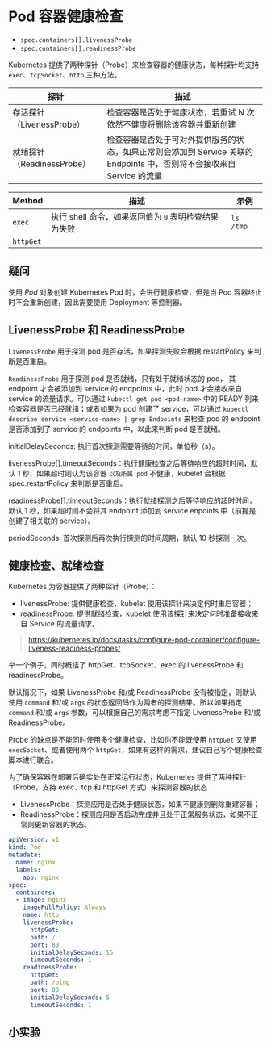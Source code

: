 # Pod 容器健康检查

* `spec.containers[].livenessProbe`
* `spec.containers[].readinessProbe`

Kubernetes 提供了两种探针（Probe）来检查容器的健康状态，每种探针均支持 `exec`、`tcpSocket`、`http` 三种方法。

| 探针                       | 描述                                                                                                                    |
| -------------------------- | ----------------------------------------------------------------------------------------------------------------------- |
| 存活探针（LivenessProbe）  | 检查容器是否处于健康状态，若重试 N 次依然不健康将删除该容器并重新创建                                                   |
| 就绪探针（ReadinessProbe） | 检查容器是否处于可对外提供服务的状态，如果正常则会添加到 Service 关联的 Endpoints 中，否则将不会接收来自 Service 的流量 |

| Method    | 描述                                                 | 示例      |
| --------- | ---------------------------------------------------- | --------- |
| `exec`    | 执行 shell 命令，如果返回值为 `0` 表明检查结果为失败 | `ls /tmp` |
| `httpGet` |                                                      |           |

## 疑问

使用 _Pod_ 对象创建 Kubernetes Pod 时，会进行健康检查，但是当 Pod 容器终止时不会重新创建，因此需要使用 Deployment 等控制器。

## LivenessProbe 和 ReadinessProbe

`LivenessProbe` 用于探测 pod 是否存活，如果探测失败会根据 restartPolicy 来判断是否重启。

`ReadinessProbe` 用于探测 pod 是否就绪，只有处于就绪状态的 pod， 其 endpoint 才会被添加到 service 的 endpoints 中，此时 pod 才会接收来自 service 的流量请求。可以通过 `kubectl get pod <pod-name>` 中的 READY 列来检查容器是否已经就绪；或者如果为 pod 创建了 service，可以通过 `kubectl describe service <service-name> | grep Endpoints` 来检查 pod 的 endpoint 是否添加到了 service 的 endpoints 中，以此来判断 pod 是否就绪。

initialDelaySeconds: 执行首次探测需要等待的时间，单位秒（s）。

livenessProbe[].timeoutSeconds：执行健康检查之后等待响应的超时时间，默认 1 秒，如果超时则认为该容器 `以及所属 pod` 不健康，kubelet 会根据 spec.restartPolicy 来判断是否重启。

readinessProbe[].timeoutSeconds：执行就绪探测之后等待响应的超时时间，默认 1 秒，如果超时则不会将其 endpoint 添加到 service enpoints 中（前提是创建了相关联的 service）。

periodSeconds: 首次探测后再次执行探测的时间周期，默认 10 秒探测一次。

## 健康检查、就绪检查

Kubernetes 为容器提供了两种探针（Probe）：
  * livenessProbe: 提供健康检查，kubelet 使用该探针来决定何时重启容器；
  * readinessProbe: 提供就绪检查，kubelet 使用该探针来决定何时准备接收来自 Service 的流量请求。

> https://kubernetes.io/docs/tasks/configure-pod-container/configure-liveness-readiness-probes/

举一个例子，同时概括了 httpGet、tcpSocket、exec 的 livenessProbe 和 readinessProbe。

默认情况下，如果 LivenessProbe 和/或 ReadinessProbe 没有被指定，则默认使用 `command` 和/或 `args` 的状态返回码作为两者的探测结果。所以如果指定 `command` 和/或 `args` 参数，可以根据自己的需求考虑不指定 LivenessProbe 和/或 ReadinessProbe。

Probe 的缺点是不能同时使用多个健康检查，比如你不能既使用 `httpGet` 又使用 `execSocket`、或者使用两个 `httpGet`，如果有这样的需求，建议自己写个健康检查脚本进行联合。


为了确保容器在部署后确实处在正常运行状态，Kubernetes 提供了两种探针（Probe，支持 exec、tcp 和 httpGet 方式）来探测容器的状态：

  * LivenessProbe：探测应用是否处于健康状态，如果不健康则删除重建容器；
  * ReadinessProbe：探测应用是否启动完成并且处于正常服务状态，如果不正常则更新容器的状态。

```yaml
apiVersion: v1
kind: Pod
metadata:
  name: nginx
  labels:
    app: nginx
spec:
  containers:
  - image: nginx
    imagePullPolicy: Always
    name: http
    livenessProbe:
      httpGet:
      path: /
      port: 80
      initialDelaySeconds: 15
      timeoutSeconds: 1
    readinessProbe:
      httpGet:
      path: /ping
      port: 80
      initialDelaySeconds: 5
      timeoutSeconds: 1
```

## 小实验